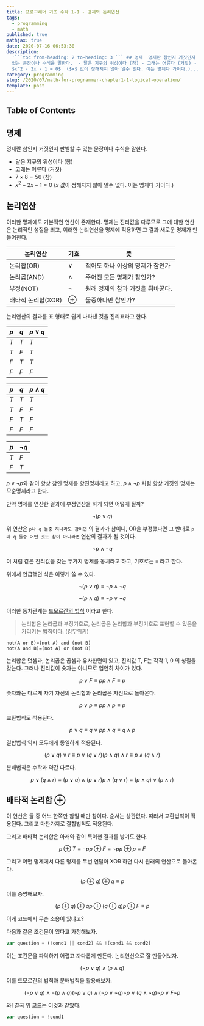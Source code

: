 ```yaml
---
title: 프로그래머 기초 수학 1-1 - 명제와 논리연산
tags:
  - programming
  - math
published: true
mathjax: true
date: 2020-07-16 06:53:30
description:
  '```toc from-heading: 2 to-heading: 3 ``` ## 명제  명제란 참인지 거짓인지 판별할 수
  있는 문장이나 수식을 말한다.  - 달은 지구의 위성이다 (참) - 고래는 어류다 (거짓) - $7times 8 = 56$ (참) -
  $x^2 - 2x - 1 = 0$  ($x$ 값이 정해지지 않아 알수 없다. 이는 명제다 가이다.)...'
category: programming
slug: /2020/07/math-for-programmer-chapter1-1-logical-operation/
template: post
---
```


## Table of Contents

## 명제

명제란 참인지 거짓인지 판별할 수 있는 문장이나 수식을 말한다.

- 달은 지구의 위성이다 (참)
- 고래는 어류다 (거짓)
- $7 \times 8 = 56$ (참)
- $x^2 - 2x - 1 = 0$ ($x$ 값이 정해지지 않아 알수 없다. 이는 명제다 가이다.)

## 논리연산

이러한 명제에도 기본적인 연산이 존재한다. 명제는 진리값을 다루므로 그에 대한 연산은 논리적인 성질을 띄고, 이러한 논리연산을 명제에 적용하면 그 결과 새로운 명제가 만들어진다.

| 논리연산           | 기호 | 뜻                                |
| ------------------ | ---- | --------------------------------- |
| 논리합(OR)         | ∨    | 적어도 하나 이상의 명제가 참인가  |
| 논리곱(AND)        | ∧    | 주어진 모든 명제가 참인가?        |
| 부정(NOT)          | ¬    | 원래 명제의 참과 거짓을 뒤바꾼다. |
| 배타적 논리합(XOR) | ⊕    | 둘중하나만 참인가?                |

논리연산의 결과를 표 형태로 쉽게 나타낸 것을 진리표라고 한다.

| $p$ | $q$ | $p \lor q$ |
| --- | --- | ---------- |
| $T$ | $T$ | $T$        |
| $T$ | $F$ | $T$        |
| $F$ | $T$ | $T$        |
| $F$ | $F$ | $F$        |

| $p$ | $q$ | $p \land q$ |
| --- | --- | ----------- |
| $T$ | $T$ | $T$         |
| $T$ | $F$ | $F$         |
| $F$ | $T$ | $F$         |
| $F$ | $F$ | $F$         |

| $p$ | $\lnot q$ |
| --- | --------- |
| $T$ | $F$       |
| $F$ | $T$       |

$p \lor \lnot p$와 같이 항상 참인 명제를 항진명제라고 하고, $p \land \lnot p$ 처럼 항상 거짓인 명제는 모순명제라고 한다.

만약 명제를 연산한 결과에 부정연산을 하게 되면 어떻게 될까?

$$
\lnot (p \lor q)
$$

위 연산은 `p나 q 둘중 하나라도 참이면` 의 결과가 참이니, OR을 부정했다면 그 반대로 `p와 q 둘중 어떤 것도 참이 아니라면` 연산의 결과가 될 것이다.

$$
\lnot p \land \lnot q
$$

이 처럼 같은 진리값을 갖는 두가지 명제를 동치라고 하고, 기호로는 $\equiv$ 라고 한다.

위에서 언급했던 식은 이렇게 쓸 수 있다.

$$
\lnot (p \lor q) \equiv \lnot p \land \lnot q
$$

$$
\lnot (p \land q) \equiv \lnot p \lor \lnot q
$$

이러한 동치관계는 [드모르간의 법칙](https://ko.wikipedia.org/wiki/%EB%93%9C_%EB%AA%A8%EB%A5%B4%EA%B0%84%EC%9D%98_%EB%B2%95%EC%B9%99) 이라고 한다.

> 논리합은 논리곱과 부정기호로, 논리곱은 논리합과 부정기호로 표현할 수 있음을 가리키는 법칙이다. (킹무위키)

```
not(A or B)=(not A) and (not B)
not(A and B)=(not A) or (not B)
```

논리합은 덧셈과, 논리곱은 곱셈과 유사한면이 있고, 진리값 T, F는 각각 1, 0 의 성질을 갖는다. 그러나 진리값이 숫자는 아니므로 엄연히 차이가 있다.

$$
p \lor F \equiv p
p \land F \equiv p
$$

숫자와는 다르게 자기 자신의 논리합과 논리곱은 자신으로 돌아온다.

$$
p \lor p \equiv p
p \land p \equiv p
$$

교환법칙도 적용된다.

$$
p \lor q \equiv q \lor p
p \land q \equiv q \land p
$$

결합법칙 역시 모두에게 동일하게 적용된다.

$$
(p \lor q) \lor r \equiv p \lor (q \lor r)
(p \land q) \land r \equiv p \land (q \land r)
$$

분배법칙은 수학과 약간 다르다.

$$
p \lor (q \land r) \equiv (p \lor q) \land (p \lor r)
p \land (q \lor r) \equiv (p \land q) \lor (p \land r)
$$

## 배타적 논리합 $\oplus$

이 연산은 둘 중 어느 한쪽만 참일 때만 참이다. 순서는 상관없다. 따라서 교환법칙이 적용된다. 그리고 마찬가지로 결합법칙도 적용된다.

그리고 배타적 논리합은 아래와 같이 특이현 결과를 낳기도 한다.

$$
p \oplus T \equiv \lnot p
p \oplus F \equiv \lnot p
p \oplus p \equiv F
$$

그리고 어떤 명제에서 다른 명제를 두번 연달아 XOR 하면 다시 원래의 연산으로 돌아온다.

$$
(p \oplus q) \oplus q \equiv p
$$

이를 증명해보자.

$$
(p \oplus q) \oplus q
p \oplus (q \oplus q)
p \oplus F \equiv p
$$

이게 코드에서 무슨 소용이 있냐고?

다음과 같은 조건문이 있다고 가정해보자.

```javascript
var question = (!cond1 || cond2) && !(cond1 && cond2)
```

이는 조건문을 파악하기 어렵고 까다롭게 만든다. 논리연산으로 잘 만들어보자.

$$
(\lnot p \lor q) \land (p \land q)
$$

이를 드모르간의 법칙과 분배법칙을 활용해보자.

$$
(\lnot p \lor q) \land \lnot(p \land q)
(\lnot p \lor q) \land (\lnot p \lor \lnot q)
\lnot p \lor (q \land \lnot q)
\lnot p \lor F
\lnot p
$$

와! 결국 위 코드는 이것과 같았다.

```javascript
var question = !cond1
```
